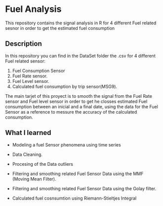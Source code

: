 # Fuel Analysis

This repository contains the signal analysis in R for 4 different Fuel related sesnor in order to get the estimated fuel consumption

## Description

In this repository you can find in the DataSet folder the .csv for 4 different Fuel related sensor:

1. Fuel Consumption Sensor
2. Fuel Rate sensor.
3. Fuel Level sensor.
4. Calculated fuel consumption by trip sensor(MSG9).

The main tarjet of this proyect is to smooth the signal from the Fuel Rate sensor and Fuel level sensor in order to get he closses estimated Fuel consumption between
an inicial and a final date, using the data for the Fuel Sensor as a reference to messure the accuracy of the calculated consumption.

## What I learned

- Modeling a fuel Sensor phenomena using time series

- Data Cleaning.

- Procesing of the Data outliers

- Filtering and smoothing related Fuel Sensor Data using the MMF (Moving Mean Filter).

- Filtering and smoothing related Fuel Sensor Data using the Golay filter.

- Calculated fuel cosnsumtion using Riemann-Stieltjes Integral
